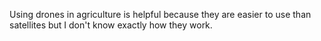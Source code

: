 Using drones in agriculture is helpful because they are easier to use than satellites but I don't know exactly how they work.